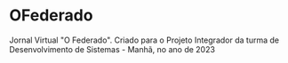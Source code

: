 # OFederado
 Jornal Virtual "O Federado". Criado para o Projeto Integrador da turma de Desenvolvimento de Sistemas - Manhã, no ano de 2023
